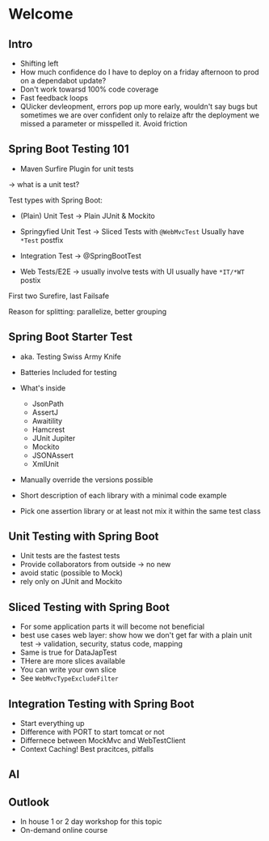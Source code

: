 # Welcome


## Intro

- Shifting left
- How much confidence do I have to deploy on a friday afternoon to prod on a dependabot update?
- Don't work towarsd 100% code coverage
- Fast feedback loops
- QUicker devleopment, errors pop up more early, wouldn't say bugs but sometimes we are over confident only to relaize aftr the deployment we missed a parameter or misspelled it. Avoid friction


## Spring Boot Testing 101

- Maven  Surfire Plugin for unit tests

-> what is a unit test?


Test types with Spring Boot:

- (Plain) Unit Test -> Plain JUnit & Mockito
- Springyfied Unit Test -> Sliced Tests with `@WebMvcTest`
Usually have `*Test` postfix



- Integration Test -> @SpringBootTest
- Web Tests/E2E -> usually involve tests with UI
usually have `*IT/*WT` postix

First two Surefire, last Failsafe

Reason for splitting: parallelize, better grouping

## Spring Boot Starter Test

- aka. Testing Swiss Army Knife
- Batteries Included for testing
- What's inside
  - JsonPath
  - AssertJ
  - Awaitility
  - Hamcrest
  - JUnit Jupiter
  - Mockito
  - JSONAssert
  - XmlUnit
- Manually override the versions possible

- Short description of each library with a minimal code example

- Pick one assertion library or at least not mix it within the same test class


## Unit Testing with Spring Boot

- Unit tests are the fastest tests
- Provide collaborators from outside -> no new
- avoid static (possible to Mock)
- rely only on JUnit and Mockito

## Sliced Testing with Spring Boot

- For some application parts it will become not beneficial
- best use cases web layer: show how we don't get far with a plain unit test -> validation, security, status code, mapping
- Same is true for DataJapTest
- THere are more slices available
- You can write your own slice
- See `WebMvcTypeExcludeFilter`


## Integration Testing with Spring Boot

- Start everything up
- Difference with PORT to start tomcat or not
- Differnece between MockMvc and WebTestClient
- Context Caching! Best pracitces, pitfalls

## AI


## Outlook

- In house 1 or 2 day workshop for this topic
- On-demand online course
